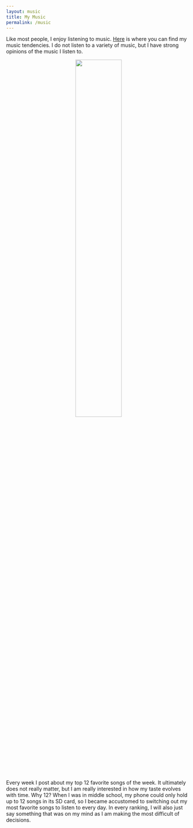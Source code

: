 ```yaml
---
layout: music
title: My Music
permalink: /music
---
```


Like most people, I enjoy listening to music. [Here](https://www.last.fm/user/aidenva) is where you can find my music tendencies. I do not listen to a variety of music, but I have strong opinions of the music I listen to.

<div style="text-align: center;">
<a class="last-fm-box" href="https://www.last.fm/user/aidenva"><img src="https://lastfm-recently-played.vercel.app/api?user=aidenva" height="50%" width="auto"/></a>
</div>

Every week I post about my top 12 favorite songs of the week. It ultimately does not really matter, but I am really interested in how my taste evolves with time. Why 12? When I was in middle school, my phone could only hold up to 12 songs in its SD card, so I became accustomed to switching out my most favorite songs to listen to every day. In every ranking, I will also just say something that was on my mind as I am making the most difficult of decisions.